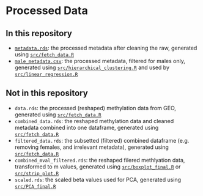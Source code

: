 # Processed Data

## In this repository
- [`metadata.rds`](metadata.rds): the processed metadata after cleaning the raw, generated using [`src/fetch_data.R`](../../src/fetch_data.R)
- [`male_metadata.csv`](male_metadata.csv): the processed metadata, filtered for males only, generated using [`src/hierarchical_clustering.R`](../../src/hierarchical_clustering.R) and used by [`src/linear_regression.R`](../../src/linear_regression.R)

## Not in this repository
- `data.rds`: the processed (reshaped) methylation data from GEO, generated using [`src/fetch_data.R`](../../src/fetch_data.R)
- `combined_data.rds`: the reshaped methylation data and cleaned metadata combined into one dataframe, generated using [`src/fetch_data.R`](../../src/fetch_data.R)
- `filtered_data.rds`: the subsetted (filtered) combined dataframe (e.g. removing females, and irrelevant metadata), generated using [`src/fetch_data.R`](../../src/fetch_data.R)
- `combined_mval_filtered.rds`: the reshaped filered methlyation data, transformed to m values, generated using [`src/boxplot_final.R`](../../src/boxplot_final.R) or [`src/strip_plot.R`](../../src/strip_plot.R)
- `scaled.rds`: the scaled beta values used for PCA, generated using [`src/PCA_final.R`](../../src/PCA_final.R)
